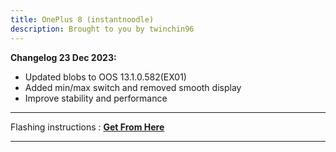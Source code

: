 ```yaml
---
title: OnePlus 8 (instantnoodle)
description: Brought to you by twinchin96
---
```


<b>Changelog 23 Dec 2023:</b>
- Updated blobs to OOS 13.1.0.582(EX01)
- Added min/max switch and removed smooth display
- Improve stability and performance

----
Flashing instructions : [**Get From Here**](instantnoodle_inst.md)

----
